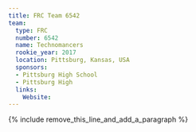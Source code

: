 ```yaml
---
title: FRC Team 6542
team:
  type: FRC
  number: 6542
  name: Technomancers
  rookie_year: 2017
  location: Pittsburg, Kansas, USA
  sponsors:
  - Pittsburg High School
  - Pittsburg High
  links:
    Website:
---
```


{% include remove_this_line_and_add_a_paragraph %}